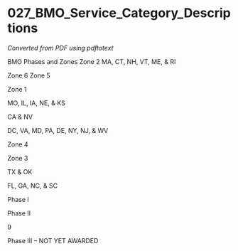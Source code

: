 # 027_BMO_Service_Category_Descriptions

_Converted from PDF using pdftotext_

BMO Phases and Zones
Zone 2
MA, CT,
NH, VT,
ME, & RI

Zone 6
Zone 5

Zone 1

MO, IL, IA,
NE, & KS

CA & NV

DC, VA, MD,
PA, DE, NY,
NJ, & WV

Zone 4

Zone 3

TX & OK

FL, GA,
NC, & SC

Phase I

Phase II

9

Phase III – NOT YET AWARDED


